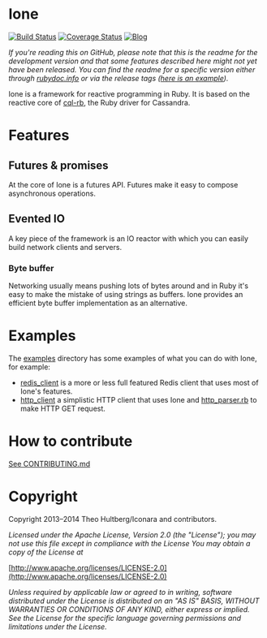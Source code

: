 # Ione

[![Build Status](https://travis-ci.org/iconara/ione.png?branch=master)](https://travis-ci.org/iconara/ione)
[![Coverage Status](https://coveralls.io/repos/iconara/ione/badge.png)](https://coveralls.io/r/iconara/ione)
[![Blog](http://b.repl.ca/v1/blog-ione-ff69b4.png)](http://architecturalatrocities.com/tagged/ione)

_If you're reading this on GitHub, please note that this is the readme for the development version and that some features described here might not yet have been released. You can find the readme for a specific version either through [rubydoc.info](http://rubydoc.info/find/gems?q=ione) or via the release tags ([here is an example](https://github.com/iconara/ione/tree/v1.0.0.pre0))._

Ione is a framework for reactive programming in Ruby. It is based on the reactive core of [cql-rb](http://github.com/iconara/cql-rb), the Ruby driver for Cassandra.

# Features

## Futures & promises

At the core of Ione is a futures API. Futures make it easy to compose asynchronous operations.

## Evented IO

A key piece of the framework is an IO reactor with which you can easily build network clients and servers.

### Byte buffer

Networking usually means pushing lots of bytes around and in Ruby it's easy to make the mistake of using strings as buffers. Ione provides an efficient byte buffer implementation as an alternative.

# Examples

The [examples](https://github.com/iconara/ione/tree/master/examples) directory has some examples of what you can do with Ione, for example:

* [redis_client](https://github.com/iconara/ione/tree/master/examples/redis_client) is a more or less full featured Redis client that uses most of Ione's features.
* [http_client](https://github.com/iconara/ione/tree/master/examples/http_client) a simplistic HTTP client that uses Ione and [http_parser.rb](http://rubygems.org/gems/http_parser.rb) to make HTTP GET request.

# How to contribute

[See CONTRIBUTING.md](CONTRIBUTING.md)

# Copyright

Copyright 2013–2014 Theo Hultberg/Iconara and contributors.

_Licensed under the Apache License, Version 2.0 (the "License"); you may not use this file except in compliance with the License You may obtain a copy of the License at_

[http://www.apache.org/licenses/LICENSE-2.0](http://www.apache.org/licenses/LICENSE-2.0)

_Unless required by applicable law or agreed to in writing, software distributed under the License is distributed on an "AS IS" BASIS, WITHOUT WARRANTIES OR CONDITIONS OF ANY KIND, either express or implied. See the License for the specific language governing permissions and limitations under the License._
